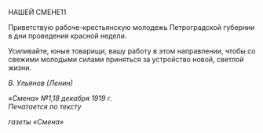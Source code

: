 НАШЕЙ СМЕНЕ11

Приветствую рабоче-крестьянскую молодежь Петроградской губернии в дни прове­дения красной недели.

Усиливайте, юные товарищи, вашу работу в этом направлении, чтобы со свежими молодыми силами приняться за устройство новой, светлой жизни.

_В. Ульянов (Ленин)_

_«Смена» №1,18 декабря 1919 г.                                                              Печатается по тексту_

_газеты «Смена»_